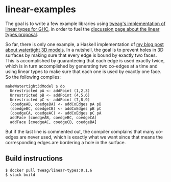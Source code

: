 # linear-examples

The goal is to write a few example libraries using [tweag's implementation of linear types for GHC](https://github.com/tweag/ghc/tree/linear-types#readme), in order to fuel the [discussion page about the linear types proposal](https://github.com/ghc-proposals/ghc-proposals/pull/91#issuecomment-346721678).

So far, there is only one example, a Haskell implementation of [my blog post about watertight 3D models](https://www.spiria.com/en/blog/desktop-software/making-non-manifold-models-unrepresentable). In a nutshell, the goal is to prevent holes in 3D surfaces by making sure that every edge is bound by exactly two faces. This is accomplished by guaranteeing that each edge is used exactly twice, which is in turn accomplished by generating two co-edges at a time and using linear types to make sure that each one is used by exactly one face. So the following compiles:

    makeWatertight3dModel $ do
      Unrestricted pA <- addPoint (1,2,3)
      Unrestricted pB <- addPoint (4,5,6)
      Unrestricted pC <- addPoint (7,8,9)
      (coedgeAB, coedgeBA) <- addCoEdges pA pB
      (coedgeBC, coedgeCB) <- addCoEdges pB pC
      (coedgeCA, coedgeAC) <- addCoEdges pC pA
      addFace [coedgeAB, coedgeBC, coedgeCA]
      addFace [coedgeAC, coedgeCB, coedgeBA]

But if the last line is commented out, the compiler complains that many co-edges are never used, which is exactly what we want since that means the corresponding edges are bordering a hole in the surface.

## Build instructions

    $ docker pull tweag/linear-types:0.1.6
    $ stack build
